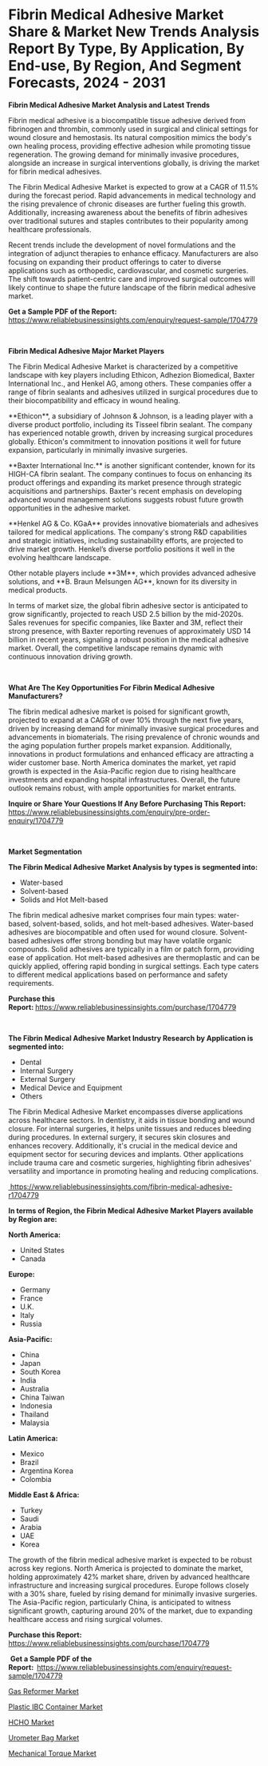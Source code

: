 <p><h1>Fibrin Medical Adhesive Market Share & Market New Trends Analysis Report By Type, By Application, By End-use, By Region, And Segment Forecasts, 2024 - 2031</h1></p><p><strong>Fibrin Medical Adhesive Market Analysis and Latest Trends</strong></p>
<p><p>Fibrin medical adhesive is a biocompatible tissue adhesive derived from fibrinogen and thrombin, commonly used in surgical and clinical settings for wound closure and hemostasis. Its natural composition mimics the body's own healing process, providing effective adhesion while promoting tissue regeneration. The growing demand for minimally invasive procedures, alongside an increase in surgical interventions globally, is driving the market for fibrin medical adhesives. </p><p>The Fibrin Medical Adhesive Market is expected to grow at a CAGR of 11.5% during the forecast period. Rapid advancements in medical technology and the rising prevalence of chronic diseases are further fueling this growth. Additionally, increasing awareness about the benefits of fibrin adhesives over traditional sutures and staples contributes to their popularity among healthcare professionals. </p><p>Recent trends include the development of novel formulations and the integration of adjunct therapies to enhance efficacy. Manufacturers are also focusing on expanding their product offerings to cater to diverse applications such as orthopedic, cardiovascular, and cosmetic surgeries. The shift towards patient-centric care and improved surgical outcomes will likely continue to shape the future landscape of the fibrin medical adhesive market.</p></p>
<p><strong>Get a Sample PDF of the Report:&nbsp;</strong> <a href="https://www.reliablebusinessinsights.com/enquiry/request-sample/1704779?utm_campaign=60&utm_medium=2&utm_source=Github&utm_content=ia&utm_term=21102024&utm_id=fibrin-medical-adhesive">https://www.reliablebusinessinsights.com/enquiry/request-sample/1704779</a></p>
<p>&nbsp;</p>
<p><strong>Fibrin Medical Adhesive Major Market Players</strong></p>
<p><p>The Fibrin Medical Adhesive Market is characterized by a competitive landscape with key players including Ethicon, Adhezion Biomedical, Baxter International Inc., and Henkel AG, among others. These companies offer a range of fibrin sealants and adhesives utilized in surgical procedures due to their biocompatibility and efficacy in wound healing.</p><p>**Ethicon**, a subsidiary of Johnson & Johnson, is a leading player with a diverse product portfolio, including its Tisseel fibrin sealant. The company has experienced notable growth, driven by increasing surgical procedures globally. Ethicon's commitment to innovation positions it well for future expansion, particularly in minimally invasive surgeries.</p><p>**Baxter International Inc.** is another significant contender, known for its HIGH-CA fibrin sealant. The company continues to focus on enhancing its product offerings and expanding its market presence through strategic acquisitions and partnerships. Baxter's recent emphasis on developing advanced wound management solutions suggests robust future growth opportunities in the adhesive market.</p><p>**Henkel AG & Co. KGaA** provides innovative biomaterials and adhesives tailored for medical applications. The company's strong R&D capabilities and strategic initiatives, including sustainability efforts, are projected to drive market growth. Henkel’s diverse portfolio positions it well in the evolving healthcare landscape.</p><p>Other notable players include **3M**, which provides advanced adhesive solutions, and **B. Braun Melsungen AG**, known for its diversity in medical products. </p><p>In terms of market size, the global fibrin adhesive sector is anticipated to grow significantly, projected to reach USD 2.5 billion by the mid-2020s. Sales revenues for specific companies, like Baxter and 3M, reflect their strong presence, with Baxter reporting revenues of approximately USD 14 billion in recent years, signaling a robust position in the medical adhesive market. Overall, the competitive landscape remains dynamic with continuous innovation driving growth.</p></p>
<p>&nbsp;</p>
<p><strong>What Are The Key Opportunities For Fibrin Medical Adhesive Manufacturers?</strong></p>
<p><p>The fibrin medical adhesive market is poised for significant growth, projected to expand at a CAGR of over 10% through the next five years, driven by increasing demand for minimally invasive surgical procedures and advancements in biomaterials. The rising prevalence of chronic wounds and the aging population further propels market expansion. Additionally, innovations in product formulations and enhanced efficacy are attracting a wider customer base. North America dominates the market, yet rapid growth is expected in the Asia-Pacific region due to rising healthcare investments and expanding hospital infrastructures. Overall, the future outlook remains robust, with ample opportunities for market entrants.</p></p>
<p><strong>Inquire or Share Your Questions If Any Before Purchasing This Report:</strong> <a href="https://www.reliablebusinessinsights.com/enquiry/pre-order-enquiry/1704779?utm_campaign=60&utm_medium=2&utm_source=Github&utm_content=ia&utm_term=21102024&utm_id=fibrin-medical-adhesive">https://www.reliablebusinessinsights.com/enquiry/pre-order-enquiry/1704779</a></p>
<p>&nbsp;</p>
<p><strong>Market Segmentation</strong></p>
<p><strong>The Fibrin Medical Adhesive Market Analysis by types is segmented into:</strong></p>
<p><ul><li>Water-based</li><li>Solvent-based</li><li>Solids and Hot Melt-based</li></ul></p>
<p><p>The fibrin medical adhesive market comprises four main types: water-based, solvent-based, solids, and hot melt-based adhesives. Water-based adhesives are biocompatible and often used for wound closure. Solvent-based adhesives offer strong bonding but may have volatile organic compounds. Solid adhesives are typically in a film or patch form, providing ease of application. Hot melt-based adhesives are thermoplastic and can be quickly applied, offering rapid bonding in surgical settings. Each type caters to different medical applications based on performance and safety requirements.</p></p>
<p><strong>Purchase this Report:&nbsp;</strong><a href="https://www.reliablebusinessinsights.com/purchase/1704779?utm_campaign=60&utm_medium=2&utm_source=Github&utm_content=ia&utm_term=21102024&utm_id=fibrin-medical-adhesive">https://www.reliablebusinessinsights.com/purchase/1704779</a></p>
<p>&nbsp;</p>
<p><strong>The Fibrin Medical Adhesive Market Industry Research by Application is segmented into:</strong></p>
<p><ul><li>Dental</li><li>Internal Surgery</li><li>External Surgery</li><li>Medical Device and Equipment</li><li>Others</li></ul></p>
<p><p>The Fibrin Medical Adhesive Market encompasses diverse applications across healthcare sectors. In dentistry, it aids in tissue bonding and wound closure. For internal surgeries, it helps unite tissues and reduces bleeding during procedures. In external surgery, it secures skin closures and enhances recovery. Additionally, it's crucial in the medical device and equipment sector for securing devices and implants. Other applications include trauma care and cosmetic surgeries, highlighting fibrin adhesives' versatility and importance in promoting healing and reducing complications.</p></p>
<p><a href="https://www.reliablebusinessinsights.com/fibrin-medical-adhesive-r1704779?utm_campaign=60&utm_medium=2&utm_source=Github&utm_content=ia&utm_term=21102024&utm_id=fibrin-medical-adhesive">&nbsp;https://www.reliablebusinessinsights.com/fibrin-medical-adhesive-r1704779</a></p>
<p><strong>In terms of Region, the Fibrin Medical Adhesive Market Players available by Region are:</strong></p>
<p>
    <p> <strong> North America: </strong>
        <ul>
            <li>United States</li>
            <li>Canada</li>
        </ul>
        </p> 
    <p> <strong> Europe: </strong>
        <ul>
            <li>Germany</li>
            <li>France</li>
            <li>U.K.</li>
            <li>Italy</li>
            <li>Russia</li>
        </ul>
        </p> 
    <p> <strong> Asia-Pacific: </strong>
        <ul>
            <li>China</li>
            <li>Japan</li>
            <li>South Korea</li>
            <li>India</li>
            <li>Australia</li>
            <li>China Taiwan</li>
            <li>Indonesia</li>
            <li>Thailand</li>
            <li>Malaysia</li>
        </ul>
        </p> 
    <p> <strong> Latin America: </strong>
        <ul>
            <li>Mexico</li>
            <li>Brazil</li>
            <li>Argentina Korea</li>
            <li>Colombia</li>
        </ul>
        </p> 
    <p> <strong> Middle East & Africa: </strong>
        <ul>
            <li>Turkey</li>
            <li>Saudi</li>
            <li>Arabia</li>
            <li>UAE</li>
            <li>Korea</li>
        </ul>
    </p>
    </p>
<p><p>The growth of the fibrin medical adhesive market is expected to be robust across key regions. North America is projected to dominate the market, holding approximately 42% market share, driven by advanced healthcare infrastructure and increasing surgical procedures. Europe follows closely with a 30% share, fueled by rising demand for minimally invasive surgeries. The Asia-Pacific region, particularly China, is anticipated to witness significant growth, capturing around 20% of the market, due to expanding healthcare access and rising surgical volumes.</p></p>
<p><strong>Purchase this Report: </strong><a href="https://www.reliablebusinessinsights.com/purchase/1704779?utm_campaign=60&utm_medium=2&utm_source=Github&utm_content=ia&utm_term=21102024&utm_id=fibrin-medical-adhesive">https://www.reliablebusinessinsights.com/purchase/1704779</a></p>
<p>&nbsp;<strong>Get a Sample PDF of the Report:&nbsp;&nbsp;</strong><a href="https://www.reliablebusinessinsights.com/enquiry/request-sample/1704779?utm_campaign=60&utm_medium=2&utm_source=Github&utm_content=ia&utm_term=21102024&utm_id=fibrin-medical-adhesive">https://www.reliablebusinessinsights.com/enquiry/request-sample/1704779</a></p>
<p><strong></strong></p>
<p><p><a href="https://issuu.com/reportprime-2/docs/gas-reformer-market-size-2030.pptx_d6945db4ba9b3e?utm_campaign=60&utm_medium=2&utm_source=Github&utm_content=ia&utm_term=21102024&utm_id=fibrin-medical-adhesive">Gas Reformer Market</a></p><p><a href="https://www.linkedin.com/pulse/analyzing-global-plastic-ibc-container-market-growth-prospects-pwbyf?utm_campaign=60&utm_medium=2&utm_source=Github&utm_content=ia&utm_term=21102024&utm_id=fibrin-medical-adhesive">Plastic IBC Container Market</a></p><p><a href="https://github.com/arnaudyclavinec/Market-Research-Report-List-1/blob/main/hcho-market.md?utm_campaign=60&utm_medium=2&utm_source=Github&utm_content=ia&utm_term=21102024&utm_id=fibrin-medical-adhesive">HCHO Market</a></p><p><a href="https://www.linkedin.com/pulse/pulse-urometer-bag-rhythms-change-market-resonance-2024-2031-fyhce?utm_campaign=60&utm_medium=2&utm_source=Github&utm_content=ia&utm_term=21102024&utm_id=fibrin-medical-adhesive">Urometer Bag Market</a></p><p><a href="https://issuu.com/reportprime-2/docs/mechanical-torque-market-size-2030._227e2d9dfe1e48?utm_campaign=60&utm_medium=2&utm_source=Github&utm_content=ia&utm_term=21102024&utm_id=fibrin-medical-adhesive">Mechanical Torque Market</a></p></p>